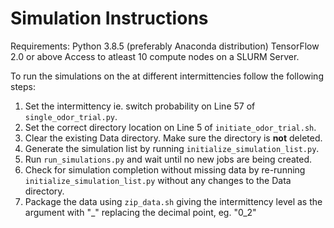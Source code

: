 # Simulation Instructions

Requirements:
Python 3.8.5 (preferably Anaconda distribution)
TensorFlow 2.0 or above
Access to atleast 10 compute nodes on a SLURM Server.

To run the simulations on the at different intermittencies follow the following steps:

1. Set the intermittency ie. switch probability on Line 57 of `single_odor_trial.py`.
2. Set the correct directory location on Line 5 of `initiate_odor_trial.sh`.
3. Clear the existing Data directory. Make sure the directory is **not** deleted.
4. Generate the simulation list by running `initialize_simulation_list.py`.
5. Run `run_simulations.py` and wait until no new jobs are being created.
6. Check for simulation completion without missing data by re-running `initialize_simulation_list.py` without any changes to the Data directory.
7. Package the data using `zip_data.sh` giving the intermittency level as the argument with "_" replacing the decimal point, eg. "0_2"